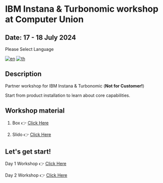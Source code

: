 # IBM Instana & Turbonomic workshop at Computer Union

## Date: 17 - 18 July 2024

Please Select Language

[![en](https://img.shields.io/badge/lang-en-green.svg)](./README.md)
[![th](https://img.shields.io/badge/lang-th-red.svg)](./README-th.md)

## Description

Partner workshop for IBM Instana & Turbonomic (**Not for Customer!**)

Start from product installation to learn about core capabilities.

## Workshop material
1. Box 👉 [Click Here](https://computerunion.box.com/s/0sdyo8nlxqp8i07wp3gnop3mkn0y80h2)
   
2. Slido 👉 [Click Here](https://app.sli.do/event/bmYCsrLxxwYQTEfqz3ep5e)

## Let's get start!

Day 1 Workshop 👉 [Click Here](./day1/README.md)

Day 2 Workshop 👉 [Click Here](./day2/README.md)
